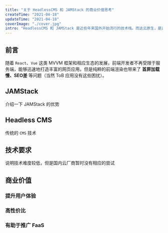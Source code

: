 ```yaml
---
title: "关于 HeadlessCMS 和 JAMStack 的商业价值思考"
createTime: "2021-04-18"
updateTime: "2021-04-18"
coverImage: "./cover.jpg"
intro: "HeadlessCMS 和 JAMStack 是近些年来国外开始流行的技术栈。而这云原生，是这些技术栈能够实施起来的主要功臣"
---
```


## 前言

随着 `React`、`Vue` 这类 MVVM 框架和相应生态的发展，前端开发者不再受限于服务端，能够迅速地打造丰富的网页应用。但是纯粹的前端渲染也带来了 **首屏加载慢、SEO差** 等问题（当然 ToB 应用没有这些困扰）。

## JAMStack

介绍一下 JAMStack 的优势

## Headless CMS

传统的 `CMS` 技术

## 技术要求

说明技术难度较低，但是国内云厂商暂时没有相应的尝试

## 商业价值

### 提升用户体验

### 高性价比

### 有助于推广 FaaS
